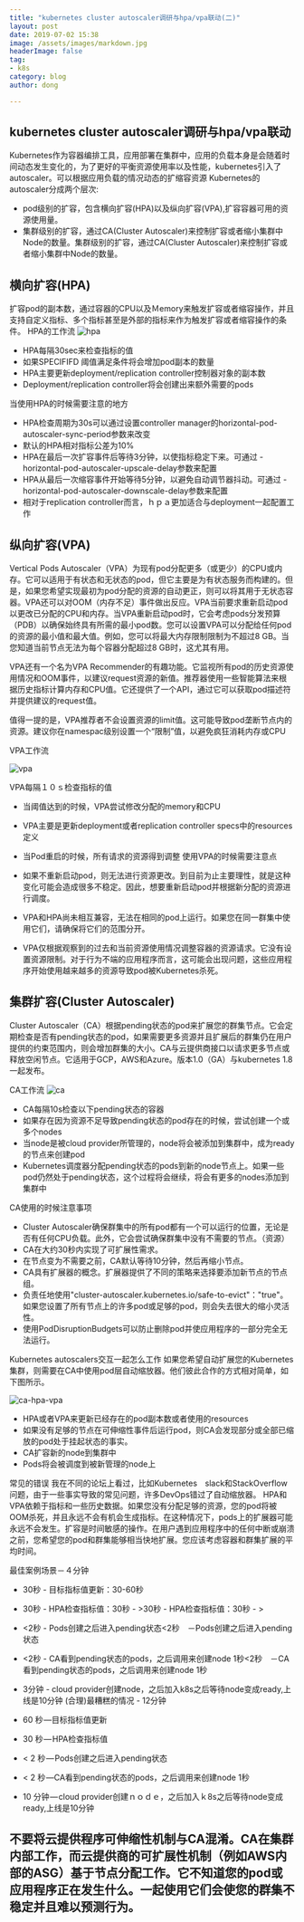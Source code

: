 ```yaml
---
title: "kubernetes cluster autoscaler调研与hpa/vpa联动(二)"
layout: post
date: 2019-07-02 15:38
image: /assets/images/markdown.jpg
headerImage: false
tag:
- k8s
category: blog
author: dong

---
```


## kubernetes cluster autoscaler调研与hpa/vpa联动

Kubernetes作为容器编排工具，应用部署在集群中，应用的负载本身是会随着时间动态发生变化的，为了更好的平衡资源使用率以及性能，kubernetes引入了autoscaler。可以根据应用负载的情况动态的扩缩容资源
Kubernetes的autoscaler分成两个层次:

* pod级别的扩容，包含横向扩容(HPA)以及纵向扩容(VPA),扩容容器可用的资源使用量。
* 集群级别的扩容，通过CA(Cluster Autoscaler)来控制扩容或者缩小集群中Node的数量。集群级别的扩容，通过CA(Cluster Autoscaler)来控制扩容或者缩小集群中Node的数量。

## 横向扩容(HPA)
扩容pod的副本数，通过容器的CPU以及Ｍemory来触发扩容或者缩容操作，并且支持自定义指标、多个指标甚至是外部的指标来作为触发扩容或者缩容操作的条件。
HPA的工作流
![hpa](/assets/images/k8s/hpa.png 'hpa')

* HPA每隔30sec来检查指标的值
* 如果SPECIFIFD 阈值满足条件将会增加pod副本的数量
* HPA主要更新deployment/replication controller控制器对象的副本数
* Deployment/replication controller将会创建出来额外需要的pods


当使用HPA的时候需要注意的地方

* HPA检查周期为30s可以通过设置controller manager的horizontal-pod-autoscaler-sync-period参数来改变
* 默认的HPA相对指标公差为10%
* HPA在最后一次扩容事件后等待3分钟，以使指标稳定下来。可通过 - horizontal-pod-autoscaler-upscale-delay参数来配置
* HPA从最后一次缩容事件开始等待5分钟，以避免自动调节器抖动。可通过 - horizontal-pod-autoscaler-downscale-delay参数来配置
* 相对于replication controller而言，ｈｐａ更加适合与deployment一起配置工作


## 纵向扩容(VPA)

Vertical Pods Autoscaler（VPA）为现有pod分配更多（或更少）的CPU或内存。它可以适用于有状态和无状态的pod，但它主要是为有状态服务而构建的。但是，如果您希望实现最初为pod分配的资源的自动更正，则可以将其用于无状态容器。VPA还可以对OOM（内存不足）事件做出反应。VPA当前要求重新启动pod以更改已分配的CPU和内存。当VPA重新启动pod时，它会考虑pods分发预算（PDB）以确保始终具有所需的最小pod数。您可以设置VPA可以分配给任何pod的资源的最小值和最大值。例如，您可以将最大内存限制限制为不超过8 GB。当您知道当前节点无法为每个容器分配超过8 GB时，这尤其有用。

VPA还有一个名为VPA Recommender的有趣功能。它监视所有pod的历史资源使用情况和OOM事件，以建议request资源的新值。推荐器使用一些智能算法来根据历史指标计算内存和CPU值。它还提供了一个API，通过它可以获取pod描述符并提供建议的request值。

值得一提的是，VPA推荐者不会设置资源的limit值。这可能导致pod垄断节点内的资源。建议你在namespac级别设置一个“限制”值，以避免疯狂消耗内存或CPU

VPA工作流

![vpa](/assets/images/k8s/vpa.png 'vpa')


VPA每隔１０ｓ检查指标的值
* 当阈值达到的时候，VPA尝试修改分配的memory和CPU
* VPA主要是更新deployment或者replication controller specs中的resources定义
* 当Pod重启的时候，所有请求的资源得到调整
使用VPA的时候需要注意点

* 如果不重新启动pod，则无法进行资源更改。到目前为止主要理性，就是这种变化可能会造成很多不稳定。因此，想要重新启动pod并根据新分配的资源进行调度。
* VPA和HPA尚未相互兼容，无法在相同的pod上运行。如果您在同一群集中使用它们，请确保将它们的范围分开。
* VPA仅根据观察到的过去和当前资源使用情况调整容器的资源请求。它没有设置资源限制。对于行为不端的应用程序而言，这可能会出现问题，这些应用程序开始使用越来越多的资源导致pod被Kubernetes杀死。


## 集群扩容(Cluster Autoscaler)

Cluster Autoscaler（CA）根据pending状态的pod来扩展您的群集节点。它会定期检查是否有pending状态的pod，如果需要更多资源并且扩展后的群集仍在用户提供的约束范围内，则会增加群集的大小。CA与云提供商接口以请求更多节点或释放空闲节点。它适用于GCP，AWS和Azure。版本1.0（GA）与kubernetes 1.8一起发布。

CA工作流
![ca](/assets/images/k8s/ca.png 'ca')

* CA每隔10s检查以下pending状态的容器
* 如果存在因为资源不足导致pending状态的pod存在的时候，尝试创建一个或多个nodes
* 当node是被cloud provider所管理的，node将会被添加到集群中，成为ready的节点来创建pod
* Kubernetes调度器分配pending状态的pods到新的node节点上。如果一些pod仍然处于pending状态，这个过程将会继续，将会有更多的nodes添加到集群中

CA使用的时候注意事项

* Cluster Autoscaler确保群集中的所有pod都有一个可以运行的位置，无论是否有任何CPU负载。此外，它会尝试确保群集中没有不需要的节点。（资源）
* CA在大约30秒内实现了可扩展性需求。
* 在节点变为不需要之前，CA默认等待10分钟，然后再缩小节点。
* CA具有扩展器的概念。扩展器提供了不同的策略来选择要添加新节点的节点组。
* 负责任地使用"cluster-autoscaler.kubernetes.io/safe-to-evict"："true"。如果您设置了所有节点上的许多pod或足够的pod，则会失去很大的缩小灵活性。
* 使用PodDisruptionBudgets可以防止删除pod并使应用程序的一部分完全无法运行。

Kubernetes autoscalers交互一起怎么工作
如果您希望自动扩展您的Kubernetes集群，则需要在CA中使用pod层自动缩放器。他们彼此合作的方式相对简单，如下图所示。

![ca-hpa-vpa](/assets/images/k8s/ca-hpa-vpa.png 'ca-hpa-vpa')

* HPA或者VPA来更新已经存在的pod副本数或者使用的resources
* 如果没有足够的节点在可伸缩性事件后运行pod，则CA会发现部分或全部已缩放的pod处于挂起状态的事实。
* CA扩容新的node到集群中
* Pods将会被调度到被新管理的node上

常见的错误
我在不同的论坛上看过，比如Kubernetes　slack和StackOverflow问题，由于一些事实导致的常见问题，许多DevOps错过了自动缩放器。
HPA和VPA依赖于指标和一些历史数据。如果您没有分配足够的资源，您的pod将被OOM杀死，并且永远不会有机会生成指标。在这种情况下，pods上的扩展器可能永远不会发生。扩容是时间敏感的操作。在用户遇到应用程序中的任何中断或崩溃之前，您希望您的pod和群集能够相当快地扩展。您应该考虑容器和群集扩展的平均时间。

最佳案例场景－４分钟

* 30秒 - 目标指标值更新：30-60秒
* 30秒 - HPA检查指标值：30秒 - >30秒 - HPA检查指标值：30秒 - >
* <2秒 - Pods创建之后进入pending状态<2秒　－Pods创建之后进入pending状态
* <2秒 - CA看到pending状态的pods，之后调用来创建node 1秒<2秒　－CA看到pending状态的pods，之后调用来创建node 1秒
* 3分钟 - cloud provider创建node，之后加入k8s之后等待node变成ready,上线是10分钟
(合理)最糟糕的情况 - 12分钟

* 60 秒 —目标指标值更新
* 30 秒 — HPA检查指标值
* < 2 秒 — Pods创建之后进入pending状态
* < 2 秒 —CA看到pending状态的pods，之后调用来创建node 1秒
* 10 分钟 — cloud provider创建ｎｏｄｅ，之后加入ｋ8s之后等待node变成ready,上线是10分钟

## 不要将云提供程序可伸缩性机制与CA混淆。CA在集群内部工作，而云提供商的可扩展性机制（例如AWS内部的ASG）基于节点分配工作。它不知道您的pod或应用程序正在发生什么。一起使用它们会使您的群集不稳定并且难以预测行为。
